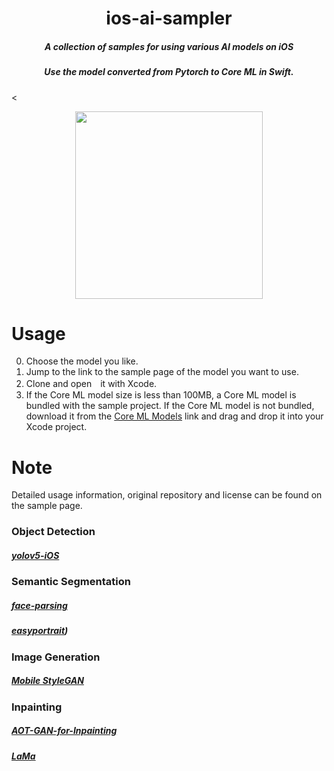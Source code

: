 # <div align="center">ios-ai-sampler</div>
##### <div align="center">A collection of samples for using various AI models on iOS</div>
##### <div align="center">Use the model converted from Pytorch to Core ML in Swift.</div>

<<p align="center">
<img src=https://github.com/john-rocky/ios-ai-sampler/assets/23278992/cddb76d7-289f-4e50-afbd-a71cc914de7f width=300>
</p>

# Usage
0. Choose the model you like.
1. Jump to the link to the sample page of the model you want to use.
2. Clone and open　it with Xcode.
3. If the Core ML model size is less than 100MB, a Core ML model is bundled with the sample project.
   If the Core ML model is not bundled, download it from the [Core ML Models](https://github.com/john-rocky/CoreML-Models) link and drag and drop it into your Xcode project.

# Note
Detailed usage information, original repository and license can be found on the sample page.

### Object Detection
##### [yolov5-iOS](https://github.com/john-rocky/CoreML-YOLOv5)

### Semantic Segmentation
##### [face-parsing](https://github.com/john-rocky/CoreML-Face-Parsing)
##### [easyportrait](https://github.com/john-rocky/easyportrait-coreml))

### Image Generation
##### [Mobile StyleGAN](https://github.com/john-rocky/CoreML-StyleGAN) 

### Inpainting
##### [AOT-GAN-for-Inpainting](https://github.com/john-rocky/Inpainting-CoreML)
##### [LaMa](https://github.com/john-rocky/lama-cleaner-iOS) 


